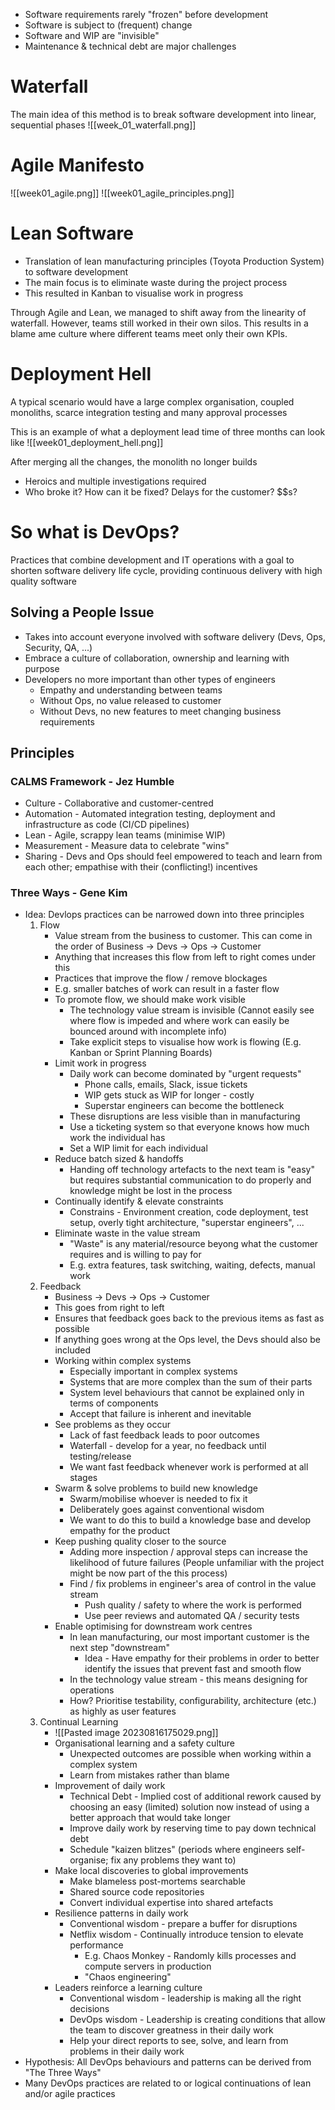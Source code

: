 - Software requirements rarely "frozen" before development
- Software is subject to (frequent) change
- Software and WIP are "invisible"
- Maintenance & technical debt are major challenges

# Waterfall
The main idea of this method is to break software development into linear, sequential phases
![[week_01_waterfall.png]]
# Agile Manifesto
![[week01_agile.png]]
![[week01_agile_principles.png]]
# Lean Software
- Translation of lean manufacturing principles (Toyota Production System) to software development
- The main focus is to eliminate waste during the project process
- This resulted in Kanban to visualise work in progress

Through Agile and Lean, we managed to shift away from the linearity of waterfall. However, teams still worked in their own silos. This results in a blame ame culture where different teams meet only their own KPIs.

# Deployment Hell
A typical scenario would have a large complex organisation, coupled monoliths, scarce integration testing and many approval processes

This is an example of what a deployment lead time of three months can look like
![[week01_deployment_hell.png]]

After merging all the changes, the monolith no longer builds
- Heroics and multiple investigations required
- Who broke it? How can it be fixed? Delays for the customer? \$\$s?

# So what is DevOps?
Practices that combine development and IT operations with a goal to shorten software delivery life cycle, providing continuous delivery with high quality software

## Solving a People Issue
- Takes into account everyone involved with software delivery (Devs, Ops, Security, QA, ...)
- Embrace a culture of collaboration, ownership and learning with purpose
- Developers no more important than other types of engineers
	- Empathy and understanding between teams
	- Without Ops, no value released to customer
	- Without Devs, no new features to meet changing business requirements

## Principles
### CALMS Framework - Jez Humble
- Culture - Collaborative and customer-centred
- Automation - Automated integration testing, deployment and infrastructure as code (CI/CD pipelines)
- Lean - Agile, scrappy lean teams (minimise WIP)
- Measurement - Measure data to celebrate "wins"
- Sharing - Devs and Ops should feel empowered to teach and learn from each other; empathise with their (conflicting!) incentives

### Three Ways - Gene Kim
- Idea: Devlops practices can be narrowed down into three principles
	1) Flow
		- Value stream from the business to customer. This can come in the order of Business -> Devs -> Ops -> Customer
		- Anything that increases this flow from left to right comes under this
		- Practices that improve the flow / remove blockages
		- E.g. smaller batches of work can result in a faster flow
		- To promote flow, we should make work visible
			- The technology value stream is invisible (Cannot easily see where flow is impeded and where work can easily be bounced around with incomplete info)
			- Take explicit steps to visualise how work is flowing (E.g. Kanban or Sprint Planning Boards)
		- Limit work in progress
			- Daily work can become dominated by "urgent requests"
				- Phone calls, emails, Slack, issue tickets
				- WIP gets stuck as WIP for longer - costly
				- Superstar engineers can become the bottleneck
			- These disruptions are less visible than in manufacturing
			- Use a ticketing system so that everyone knows how much work the individual has
			- Set a WIP limit for each individual
		- Reduce batch sized & handoffs
			- Handing off technology artefacts to the next team is "easy" but requires substantial communication to do properly and knowledge might be lost in the process
		- Continually identify & elevate constraints
			- Constrains - Environment creation, code deployment, test setup, overly tight architecture, "superstar engineers", ...
		- Eliminate waste in the value stream
			- "Waste" is any material/resource beyong what the customer requires and is willing to pay for
			- E.g. extra features, task switching, waiting, defects, manual work
	2) Feedback
		- Business -> Devs -> Ops -> Customer
		- This goes from right to left
		- Ensures that feedback goes back to the previous items as fast as possible
		- If anything goes wrong at the Ops level, the Devs should also be included
		- Working within complex systems
			- Especially important in complex systems
			- Systems that are more complex than the sum of their parts
			- System level behaviours that cannot be explained only in terms of components
			- Accept that failure is inherent and inevitable
		- See problems as they occur
			- Lack of fast feedback leads to poor outcomes
			- Waterfall - develop for a year, no feedback until testing/release
			- We want fast feedback whenever work is performed at all stages
		- Swarm & solve problems to build new knowledge
			- Swarm/mobilise whoever is needed to fix it
			- Deliberately goes against conventional wisdom
			- We want to do this to build a knowledge base and develop empathy for the product
		- Keep pushing quality closer to the source
			- Adding more inspection / approval steps can increase the likelihood of future failures (People unfamiliar with the project might be now part of the this process)
			- Find / fix problems in engineer's area of control in the value stream
				- Push quality / safety to where the work is performed
				- Use peer reviews and automated QA / security tests
		- Enable optimising for downstream work centres
			- In lean manufacturing, our most important customer is the next step "downstream"
				- Idea - Have empathy for their problems in order to better identify the issues that prevent fast and smooth flow
			- In the technology value stream - this means designing for operations
			- How? Prioritise testability, configurability, architecture (etc.) as highly as user features
	3) Continual Learning
		- ![[Pasted image 20230816175029.png]]
		- Organisational learning and a safety culture
			- Unexpected outcomes are possible when working within a complex system
			- Learn from mistakes rather than blame
		- Improvement of daily work
			- Technical Debt - Implied cost of additional rework caused by choosing an easy (limited) solution now instead of using a better approach that would take longer
			- Improve daily work by reserving time to pay down technical debt
			- Schedule "kaizen blitzes" (periods where engineers self-organise; fix any problems they want to)
		- Make local discoveries to global improvements
			- Make blameless post-mortems searchable
			- Shared source code repositories
			- Convert individual expertise into shared artefacts
		- Resilience patterns in daily work
			- Conventional wisdom - prepare a buffer for disruptions
			- Netflix wisdom - Continually introduce tension to elevate performance
				- E.g. Chaos Monkey - Randomly kills processes and compute servers in production
				- "Chaos engineering"
		- Leaders reinforce a learning culture
			- Conventional wisdom - leadership is making all the right decisions
			- DevOps wisdom - Leadership is creating conditions that allow the team to discover greatness in their daily work
			- Help your direct reports to see, solve, and learn from problems in their daily work
- Hypothesis: All DevOps behaviours and patterns can be derived from "The Three Ways"
- Many DevOps practices are related to or logical continuations of lean and/or agile practices

